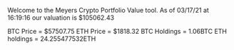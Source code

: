 Welcome to the Meyers Crypto Portfolio Value tool. 
As of 03/17/21 at 16:19:16 our valuation is $105062.43 

BTC Price = $57507.75
 ETH Price = $1818.32
BTC Holdings = 1.06BTC
 ETH holdings = 24.255477532ETH 

